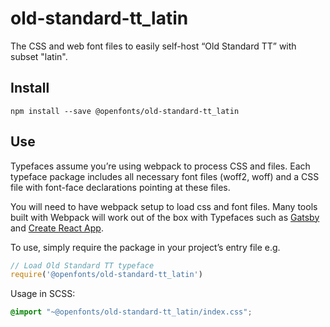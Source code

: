 
# old-standard-tt_latin

The CSS and web font files to easily self-host “Old Standard TT” with subset "latin".

## Install

`npm install --save @openfonts/old-standard-tt_latin`

## Use

Typefaces assume you’re using webpack to process CSS and files. Each typeface
package includes all necessary font files (woff2, woff) and a CSS file with
font-face declarations pointing at these files.

You will need to have webpack setup to load css and font files. Many tools built
with Webpack will work out of the box with Typefaces such as [Gatsby](https://github.com/gatsbyjs/gatsby)
and [Create React App](https://github.com/facebookincubator/create-react-app).

To use, simply require the package in your project’s entry file e.g.

```javascript
// Load Old Standard TT typeface
require('@openfonts/old-standard-tt_latin')
```

Usage in SCSS:
```scss
@import "~@openfonts/old-standard-tt_latin/index.css";
```
